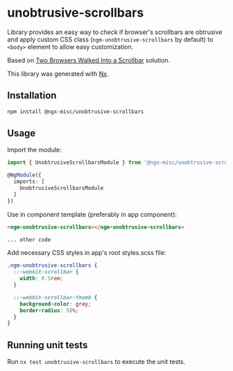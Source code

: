 # unobtrusive-scrollbars

Library provides an easy way to check if browser's scrollbars are obtrusive and
apply custom CSS class (`ngm-unobtrusive-scrollbars` by default) to `<body>`
element to allow easy customization.

Based on [Two Browsers Walked Into a
Scrollbar](https://www.filamentgroup.com/lab/scrollbars/) solution.

This library was generated with [Nx](https://nx.dev).

## Installation

```sh
npm install @ngx-misc/unobtrusive-scrollbars
```

## Usage

Import the module:

```typescript
import { UnobtrusiveScrollbarsModule } from '@ngx-misc/unobtrusive-scrollbars';

@NgModule({
  imports: [
    UnobtrusiveScrollbarsModule
  ]
})
```

Use in component template (preferably in app component):

```html
<ngm-unobtrusive-scrollbars></ngm-unobtrusive-scrollbars>

... other code
```

Add necessary CSS styles in app's root styles.scss file:

```scss
.ngm-unobtrusive-scrollbars {
  ::-webkit-scrollbar {
    width: 0.5rem;
  }

  ::-webkit-scrollbar-thumb {
    background-color: gray;
    border-radius: 50%;
  }
}
```

## Running unit tests

Run `nx test unobtrusive-scrollbars` to execute the unit tests.
